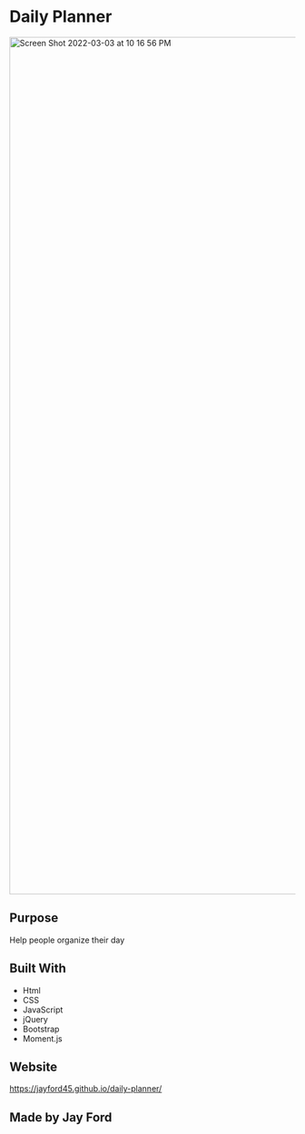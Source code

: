 # Daily Planner
<img width="1512" alt="Screen Shot 2022-03-03 at 10 16 56 PM" src="https://user-images.githubusercontent.com/93888416/156692681-b49fed7b-34dc-4409-a9f8-002b2517e441.png">

## Purpose
Help people organize their day

## Built With
* Html
* CSS
* JavaScript
* jQuery
* Bootstrap
* Moment.js

## Website
https://jayford45.github.io/daily-planner/

## Made by Jay Ford
